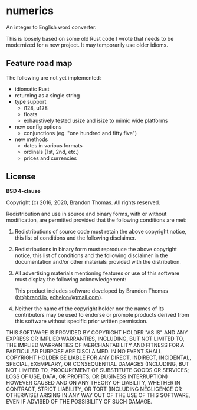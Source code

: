 numerics
========
An integer to English word converter.

This is loosely based on some old Rust code I wrote that needs to be modernized
for a new project. It may temporarily use older idioms.

Feature road map
----------------
The following are not yet implemented:

- idiomatic Rust
- returning as a single string
- type support
  - i128, u128
  - floats
  - exhaustively tested usize and isize to mimic wide platforms
- new config options
  - conjunctions (eg. "one hundred and fifty five")
- new methods
  - dates in various formats
  - ordinals (1st, 2nd, etc.)
  - prices and currencies

License
-------
**BSD 4-clause**

Copyright (c) 2016, 2020, Brandon Thomas. All rights reserved.

Redistribution and use in source and binary forms, with or without
modification, are permitted provided that the following conditions are
met:

1. Redistributions of source code must retain the above copyright
   notice, this list of conditions and the following disclaimer.

2. Redistributions in binary form must reproduce the above copyright
   notice, this list of conditions and the following disclaimer in the
   documentation and/or other materials provided with the distribution.

3. All advertising materials mentioning features or use of this software
   must display the following acknowledgement:

   This product includes software developed by Brandon Thomas
   (bt@brand.io, echelon@gmail.com).

4. Neither the name of the copyright holder nor the names of its
   contributors may be used to endorse or promote products derived from
   this software without specific prior written permission.

THIS SOFTWARE IS PROVIDED BY COPYRIGHT HOLDER "AS IS" AND ANY EXPRESS OR
IMPLIED WARRANTIES, INCLUDING, BUT NOT LIMITED TO, THE IMPLIED
WARRANTIES OF MERCHANTABILITY AND FITNESS FOR A PARTICULAR PURPOSE ARE
DISCLAIMED. IN NO EVENT SHALL COPYRIGHT HOLDER BE LIABLE FOR ANY DIRECT,
INDIRECT, INCIDENTAL, SPECIAL, EXEMPLARY, OR CONSEQUENTIAL DAMAGES
(INCLUDING, BUT NOT LIMITED TO, PROCUREMENT OF SUBSTITUTE GOODS OR
SERVICES; LOSS OF USE, DATA, OR PROFITS; OR BUSINESS INTERRUPTION)
HOWEVER CAUSED AND ON ANY THEORY OF LIABILITY, WHETHER IN CONTRACT,
STRICT LIABILITY, OR TORT (INCLUDING NEGLIGENCE OR OTHERWISE) ARISING IN
ANY WAY OUT OF THE USE OF THIS SOFTWARE, EVEN IF ADVISED OF THE
POSSIBILITY OF SUCH DAMAGE.

